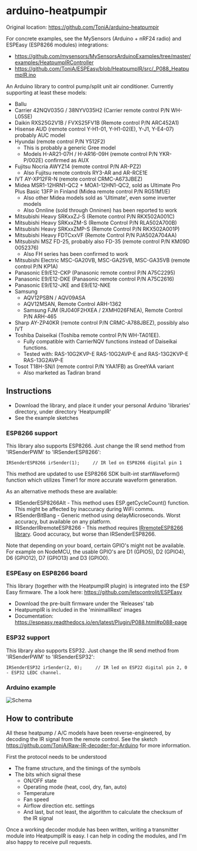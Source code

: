 # arduino-heatpumpir

Original location: https://github.com/ToniA/arduino-heatpumpir

For concrete examples, see the MySensors (Arduino + nRF24 radio) and ESPEasy (ESP8266 modules) integrations:
* https://github.com/mysensors/MySensorsArduinoExamples/tree/master/examples/HeatpumpIRController
* https://github.com/ToniA/ESPEasy/blob/HeatpumpIR/src/_P088_HeatpumpIR.ino

An Arduino library to control pump/split unit air conditioner. Currently supporting at least these models:

* Ballu
* Carrier 42NQV035G / 38NYV035H2 (Carrier remote control P/N WH-L05SE)
* Daikin RXS25G2V1B / FVXS25FV1B (Remote control P/N ARC452A1)
* Hisense AUD (remote control Y-H1-01,  Y-H1-02(E), Y-J1, Y-E4-07) probably AUC model
* Hyundai (remote control P/N Y512F2)
   * This is probably a generic Gree model
   * Models H-AR21-07H / H-AR16-09H (remote control P/N YKR-P/002E) confirmed as AUX
* Fujitsu Nocria AWYZ14 (remote control P/N AR-PZ2)
   * Also Fujitsu remote controls RY3-AR and AR-RCE1E
* IVT AY-XP12FR-N (remote control CRMC-A673JBEZ)
* Midea MSR1-12HRN1-QC2 + MOA1-12HN1-QC2, sold as Ultimate Pro Plus Basic 13FP in Finland (Midea remote control P/N RG51M1/E)
   * Also other Midea models sold as 'Ultimate', even some inverter models
   * Also Onnline (sold through Onninen) has been reported to work
* Mitsubishi Heavy SRKxxZJ-S (Remote control P/N RKX502A001C)
* Mitsubishi Heavy SRKxxZM-S (Remote Control P/N RLA502A700B)
* Mitsubishi Heavy SRKxxZMP-S (Remote Control P/N RKX502A001P)
* Mitsubishi Heavy FDTCxxVF (Remote Control P/N PJA502A704AA)
* Mitsubishi MSZ FD-25, probably also FD-35 (remote control P/N KM09D 0052376)
   * Also FH series has been confirmed to work
* Mitsubishi Electric MSC-GA20VB, MSC-GA25VB, MSC-GA35VB (remote control P/N KP1A)
* Panasonic E9/E12-CKP (Panasonic remote control P/N A75C2295)
* Panasonic E9/E12-DKE (Panasonic remote control P/N A75C2616)
* Panasonic E9/E12-JKE and E9/E12-NKE
* Samsung
   * AQV12PSBN / AQV09ASA
   * AQV12MSAN, Remote Control ARH-1362
   * Samsung FJM (RJ040F2HXEA / 2XMH026FNEA), Remote Control P/N ARH-465
* Sharp AY-ZP40KR (remote control P/N CRMC-A788JBEZ), possibly also IVT
* Toshiba Daiseikai (Toshiba remote control P/N WH-TA01EE).
   * Fully compatible with CarrierNQV functions instead of Daiseikai functions.
   * Tested with: RAS-10G2KVP-E RAS-10G2AVP-E and RAS-13G2KVP-E RAS-13G2AVP-E
* Tosot T18H-SN/I (remote control P/N YAA1FB) as GreeYAA variant
   * Also marketed as Tadiran brand



## Instructions

* Download the library, and place it under your personal Arduino 'libraries' directory, under directory 'HeatpumpIR'
* See the example sketches

### ESP8266 support

This library also supports ESP8266. Just change the IR send method from 'IRSenderPWM' to 'IRSenderESP8266':

    IRSenderESP8266 irSender(1);     // IR led on ESP8266 digital pin 1

This method are updated to use ESP8266 SDK built-int startWaveform() function which utilizes Timer1 for more accurate waveform generation.

As an alternative methods these are available:

* IRSenderESP8266Alt - This method uses ESP.getCycleCount() function. This might be affected by inaccuracy during WiFi comms.
* IRSenderBitBang - Generic method using delayMicroseconds. Worst accuracy, but available on any platform.
* IRSenderIRremoteESP8266 - This method requires [IRremoteESP8266 library](https://github.com/markszabo/IRremoteESP8266/). Good accuracy, but worse than IRSenderESP8266.

Note that depending on your board, certain GPIO's might not be available. For example on NodeMCU, the usable GPIO's are D1 (GPIO5), D2 (GPIO4), D6 (GPIO12), D7 (GPIO13) and D3 (GPIO0).

### ESPEasy on ESP8266 board

This library (together with the HeatpumpIR plugin) is integrated into the ESP Easy firmware. The a look here: https://github.com/letscontrolit/ESPEasy
* Download the pre-built firmware under the 'Releases' tab
* HeatpumpIR is included in the 'minimalIRext' images
* Documentation: https://espeasy.readthedocs.io/en/latest/Plugin/P088.html#p088-page

### ESP32 support
This library also supports ESP32. Just change the IR send method from 'IRSenderPWM' to 'IRSenderESP32':

    IRSenderESP32 irSender(2, 0);     // IR led on ESP22 digital pin 2, 0 - ESP32 LEDC channel. 

### Arduino example

![Schema](https://raw.github.com/ToniA/arduino-heatpumpir/master/arduino_irsender.png)

## How to contribute

All these heatpump / A/C models have been reverse-engineered, by decoding the IR signal from the remote control. See the sketch https://github.com/ToniA/Raw-IR-decoder-for-Arduino for more information.

First the protocol needs to be understood
* The frame structure, and the timings of the symbols
* The bits which signal these
   * ON/OFF state
   * Operating mode (heat, cool, dry, fan, auto)
   * Temperature
   * Fan speed
   * Airflow direction etc. settings
   * And last, but not least, the algorithm to calculate the checksum of the IR signal
   
Once a working decoder module has been written, writing a transmitter module into HeatpumpIR is easy. I can help in coding the modules, and I'm also happy to receive pull requests.
